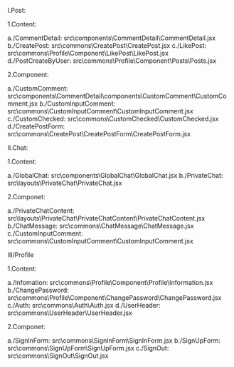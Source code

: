 I.Post:

1.Content:

a./CommentDetail: src\components\CommentDetail\CommentDetail.jsx
b./CreatePost: src\commons\CreatePost\CreatePost.jsx
c./LikePost: src\commons\Profile\Component\LikePost\LikePost.jsx
d./PostCreateByUser: src\commons\Profile\Component\Posts\Posts.jsx

2.Component:

a./CustomComment: src\components\CommentDetail\components\CustomComment\CustomComment.jsx
b./CustomInputComment: src\commons\CustomInputComment\CustomInputComment.jsx
c./CustomChecked: src\commons\CustomChecked\CustomChecked.jsx
d./CreatePostForm: src\commons\CreatePost\CreatePostForm\CreatePostForm.jsx

II.Chat:

1.Content:

a./GlobalChat: src\components\GlobalChat\GlobalChat.jsx
b./PrivateChat: src\layouts\PrivateChat\PrivateChat.jsx

2.Componet:

a./PrivateChatContent: src\layouts\PrivateChat\PrivateChatContent\PrivateChatContent.jsx
b./ChatMessage: src\commons\ChatMessage\ChatMessage.jsx
c./CustomInputComment: src\commons\CustomInputComment\CustomInputComment.jsx

III/Profile

1.Content:

a./Infomation: src\commons\Profile\Component\Profile\Information.jsx
b./ChangePassword: src\commons\Profile\Component\ChangePassword\ChangePassword.jsx
c./Auth: src\commons\Auth\Auth.jsx
d./UserHeader: src\commons\UserHeader\UserHeader.jsx

2.Componet:

a./SignInForm: src\commons\SignInForm\SignInForm.jsx
b./SignUpForm: src\commons\SignUpForm\SignUpForm.jsx
c./SignOut: src\commons\SignOut\SignOut.jsx
